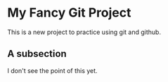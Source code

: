 # My Fancy Git Project

This is a new project to practice using git and github.

## A subsection

I don't see the point of this yet.
